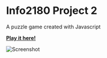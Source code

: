 Info2180 Project 2
===================

A puzzle game created with Javascript

**[Play it here!](https://nezith.github.io/Info2180/info2180project2/)**

![Screenshot](https://i.imgur.com/VAjmkFU.png)
